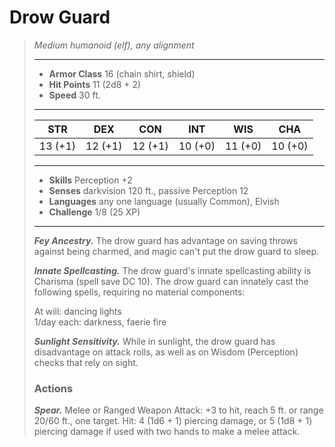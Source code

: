 # Drow Guard
>*Medium humanoid (elf), any alignment*
>___
>- **Armor Class** 16 (chain shirt, shield)
>- **Hit Points** 11 (2d8 + 2)
>- **Speed** 30 ft.
>___
>|STR|DEX|CON|INT|WIS|CHA|
>|:---:|:---:|:---:|:---:|:---:|:---:|
>|13 (+1)|12 (+1)|12 (+1)|10 (+0)|11 (+0)|10 (+0)|
>___
>- **Skills** Perception +2
>- **Senses** darkvision 120 ft., passive Perception 12
>- **Languages** any one language (usually Common), Elvish
>- **Challenge** 1/8 (25 XP)
>___
>***Fey Ancestry.*** The drow guard has advantage on saving throws against being charmed, and magic can't put the drow guard to sleep.  
>
>***Innate Spellcasting.*** The drow guard's innate spellcasting ability is Charisma (spell save DC 10). The drow guard can innately cast the following spells, requiring no material components:  
>
>At will: dancing lights  
>1/day each: darkness, faerie fire  
>
>
>***Sunlight Sensitivity.*** While in sunlight, the drow guard has disadvantage on attack rolls, as well as on Wisdom (Perception) checks that rely on sight.  
>
>### Actions
>***Spear.*** Melee  or Ranged Weapon Attack: +3 to hit, reach 5 ft. or range 20/60 ft., one target. Hit: 4 (1d6 + 1) piercing damage, or 5 (1d8 + 1) piercing damage if used with two hands to make a melee attack.